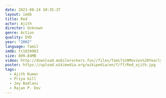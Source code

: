 ```yaml
---
date: 2021-08-24 10:35:37
layout: imdb
title: Red
actor: Ajith
director: Unknown
genre: Action
quality: DVD
year: "2002"
language: Tamil
imdb: tt1039983
size: 809.84MB
video: http://download.mobilerockers.fun//files/Tamil%20Movies%20Yearly%20Collections/Tamil%202002%20Collections/Red%20(2002)/Red%20(2002)%20Full%20Movies/Red%20(2002)%20DVDRip/Red%20(2002)%20DVDRip%20Single%20Part.mp4
poster: https://upload.wikimedia.org/wikipedia/en/f/ff/Red_ajith.jpg
tags:
  - Ajith Kumar
  - Priya Gill
  - Joy Badlani
  - Rajan P. Dev
---
```

